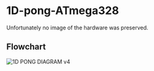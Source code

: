 # 1D-pong-ATmega328
Unfortunately no image of the hardware was preserved.
## Flowchart
![1D PONG DIAGRAM v4](https://github.com/user-attachments/assets/a0cd5bf8-8914-4287-9d5c-82b570867312)

